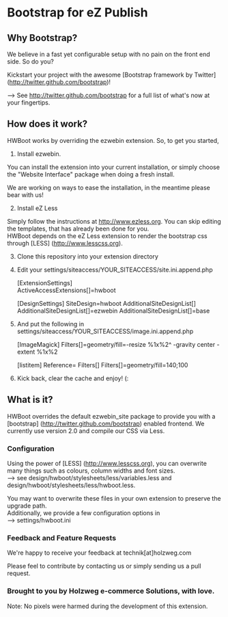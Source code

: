 Bootstrap for eZ Publish
=======

Why Bootstrap?
----------------------------------------------------------
We believe in a fast yet configurable setup with no pain on the front end side. So do you?

Kickstart your project with the awesome [Bootstrap framework by Twitter] (http://twitter.github.com/bootstrap)!

--> See http://twitter.github.com/bootstrap for a full list of what's now at your fingertips.

How does it work?
----------------------------------------------------------
HWBoot works by overriding the ezwebin extension. So, to get you started,

1. Install ezwebin.

You can install the extension into your current installation, or simply choose the "Website Interface" package when doing a fresh install.

We are working on ways to ease the installation, in the meantime please bear with us!

2. Install eZ Less

Simply follow the instructions at http://www.ezless.org. You can skip editing the templates, that has already been done for you.  
HWBoot depends on the eZ Less extension to render the bootstrap css through [LESS] (http://www.lesscss.org).

3. Clone this repository into your extension directory

4. Edit your settings/siteaccess/YOUR\_SITEACCESS/site.ini.append.php

    [ExtensionSettings]  
    ActiveAccessExtensions[]=hwboot  

    [DesignSettings]
    SiteDesign=hwboot
    AdditionalSiteDesignList[]
    AdditionalSiteDesignList[]=ezwebin
    AdditionalSiteDesignList[]=base

5. And put the following in settings/siteaccess/YOUR\_SITEACCESS/image.ini.append.php

    [ImageMagick]
    Filters[]=geometry/fill=-resize %1x%2^ -gravity center -extent %1x%2

    [listitem]
    Reference=
    Filters[]
    Filters[]=geometry/fill=140;100

6. Kick back, clear the cache and enjoy! (:

What is it?
----------------------------------------------------------
HWBoot overrides the default ezwebin\_site package to provide you with a [bootstrap] (http://twitter.github.com/bootstrap) enabled frontend.
We currently use version 2.0 and compile our CSS via Less.

### Configuration
Using the power of [LESS] (http://www.lesscss.org), you can overwrite many things such as colours, column widths and font sizes.  
--> see design/hwboot/stylesheets/less/variables.less and design/hwboot/stylesheets/less/hwboot.less.

You may want to overwrite these files in your own extension to preserve the upgrade path.  
Additionally, we provide a few configuration options in  
--> settings/hwboot.ini

### Feedback and Feature Requests
We're happy to receive your feedback at technik[at]holzweg.com

Please feel to contribute by contacting us or simply sending us a pull request.

### Brought to you by Holzweg e-commerce Solutions, with love. ###
Note: No pixels were harmed during the development of this extension.
